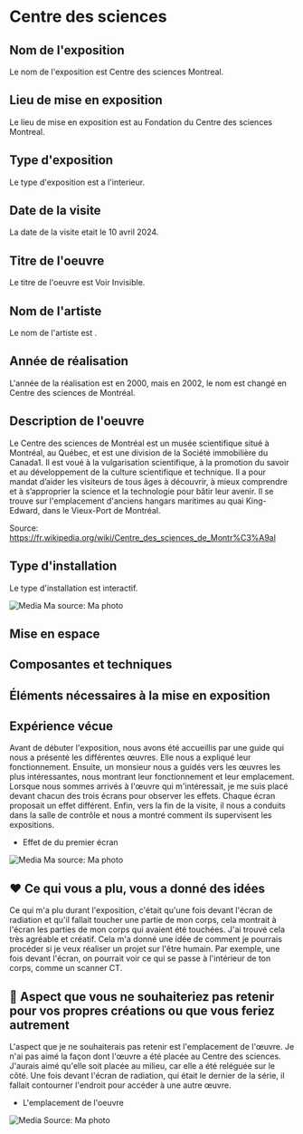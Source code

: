 # Centre des sciences

## Nom de l'exposition
Le nom de l'exposition est Centre des sciences Montreal.

## Lieu de mise en exposition
Le lieu de mise en exposition est au Fondation du Centre des sciences Montreal.

## Type d'exposition
Le type d'exposition est a l'interieur. 

## Date de la visite
La date de la visite etait le 10 avril 2024.

## Titre de l'oeuvre
Le titre de l'oeuvre est Voir Invisible.

## Nom de l'artiste
Le nom de l'artiste est  . 

## Année de réalisation 
L'année de la réalisation est en 2000, mais en 2002, le nom est changé en Centre des sciences de Montréal. 

## Description de l'oeuvre
Le Centre des sciences de Montréal est un musée scientifique situé à Montréal, au Québec, et est une division de la Société immobilière du Canada1. Il est voué à la vulgarisation scientifique, à la promotion du savoir et au développement de la culture scientifique et technique. Il a pour mandat d’aider les visiteurs de tous âges à découvrir, à mieux comprendre et à s’approprier la science et la technologie pour bâtir leur avenir. Il se trouve sur l'emplacement d'anciens hangars maritimes au quai King-Edward, dans le Vieux-Port de Montréal.

Source: https://fr.wikipedia.org/wiki/Centre_des_sciences_de_Montr%C3%A9al

## Type d'installation 
Le type d'installation est interactif.

![Media](Media/devant_3_ecrans.jpg)
Ma source: Ma photo

## Mise en espace




## Composantes et techniques


## Éléments nécessaires à la mise en exposition


## Expérience vécue
Avant de débuter l'exposition, nous avons été accueillis par une guide qui nous a présenté les différentes œuvres. Elle nous a expliqué leur fonctionnement. Ensuite, un monsieur nous a guidés vers les œuvres les plus intéressantes, nous montrant leur fonctionnement et leur emplacement. Lorsque nous sommes arrivés à l'œuvre qui m'intéressait, je me suis placé devant chacun des trois écrans pour observer les effets. Chaque écran proposait un effet différent. Enfin, vers la fin de la visite, il nous a conduits dans la salle de contrôle et nous a montré comment ils supervisent les expositions.

- Effet de du premier écran

![Media](Media/ecran_noir.jpg)
Ma source: Ma photo

## ❤️ Ce qui vous a plu, vous a donné des idées
Ce qui m'a plu durant l'exposition, c'était qu'une fois devant l'écran de radiation et qu'il fallait toucher une partie de mon corps, cela montrait à l'écran les parties de mon corps qui avaient été touchées. J'ai trouvé cela très agréable et créatif. Cela m'a donné une idée de comment je pourrais procéder si je veux réaliser un projet sur l'être humain. Par exemple, une fois devant l'écran, on pourrait voir ce qui se passe à l'intérieur de ton corps, comme un scanner CT. 


## 🤔 Aspect que vous ne souhaiteriez pas retenir pour vos propres créations ou que vous feriez autrement
L'aspect que je ne souhaiterais pas retenir est l'emplacement de l'œuvre. Je n'ai pas aimé la façon dont l'œuvre a été placée au Centre des sciences. J'aurais aimé qu'elle soit placée au milieu, car elle a été reléguée sur le côté. Une fois devant l'écran de radiation, qui était le dernier de la série, il fallait contourner l'endroit pour accéder à une autre œuvre. 

- L'emplacement de l'oeuvre
  
![Media](Media/devant_3_ecrans.jpg)
Source: Ma photo



